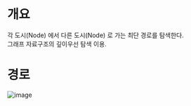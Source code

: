 개요
===
각 도시(Node) 에서 다른 도시(Node) 로 가는 최단 경로를 탐색한다.  
그래프 자료구조의 깊이우선 탐색 이용.  

경로
===
![image](https://user-images.githubusercontent.com/68212288/87475378-a4f60200-c65f-11ea-8c40-a30f4124061b.png)
